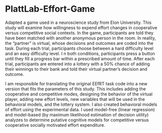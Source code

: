 # PlattLab-Effort-Game

Adapted a game used in a neuroscience study from Elon University. 
This study will examine how willingness to expend effort changes in cooperative versus competitive social contexts. 
In the game, participants are told they have been matched with another anonymous person in the room. 
In reality, the “partner” is virtual, whose decisions and outcomes are coded into the task. 
During each trial, participants choose between a hard difficulty level and an easy difficulty level. I
n both conditions, participants press a button until they fill a progress bar within a prescribed amount of time. 
After each trial, participants are entered into a lottery with a 50% chance of adding their winnings to their bank and told their 
virtual partner’s decision and outcome.

I am responsible for translating the original EEfRT task code into a new version that fits the parameters of this study. 
This includes adding the cooperative and competitive modes, designing the behavior of the virtual player, adding new effort levels,
new variables that will be used in the behavioral models, and the lottery system. I also created behavioral models of effort using the experimental data. 
I used model-free (linear regression) and model-based (by maximum likelihood estimation of decision utility) analyzes to determine 
putative cognitive models for competitive versus cooperative socially motivated effort expenditure.
